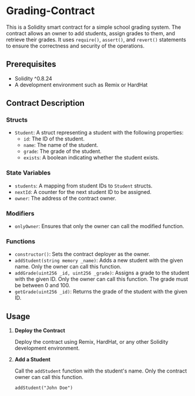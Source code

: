 # Grading-Contract

This is a Solidity smart contract for a simple school grading system. The contract allows an owner to add students, assign grades to them, and retrieve their grades. It uses `require()`, `assert()`, and `revert()` statements to ensure the correctness and security of the operations.

## Prerequisites

- Solidity ^0.8.24
- A development environment such as Remix or HardHat

## Contract Description

### Structs

- `Student`: A struct representing a student with the following properties:
  - `id`: The ID of the student.
  - `name`: The name of the student.
  - `grade`: The grade of the student.
  - `exists`: A boolean indicating whether the student exists.

### State Variables

- `students`: A mapping from student IDs to `Student` structs.
- `nextId`: A counter for the next student ID to be assigned.
- `owner`: The address of the contract owner.

### Modifiers

- `onlyOwner`: Ensures that only the owner can call the modified function.

### Functions

- `constructor()`: Sets the contract deployer as the owner.
- `addStudent(string memory _name)`: Adds a new student with the given name. Only the owner can call this function.
- `addGrade(uint256 _id, uint256 _grade)`: Assigns a grade to the student with the given ID. Only the owner can call this function. The grade must be between 0 and 100.
- `getGrade(uint256 _id)`: Returns the grade of the student with the given ID.

## Usage

1. **Deploy the Contract**

   Deploy the contract using Remix, HardHat, or any other Solidity development environment.

2. **Add a Student**

   Call the `addStudent` function with the student's name. Only the contract owner can call this function.

   ```solidity
   addStudent("John Doe")
